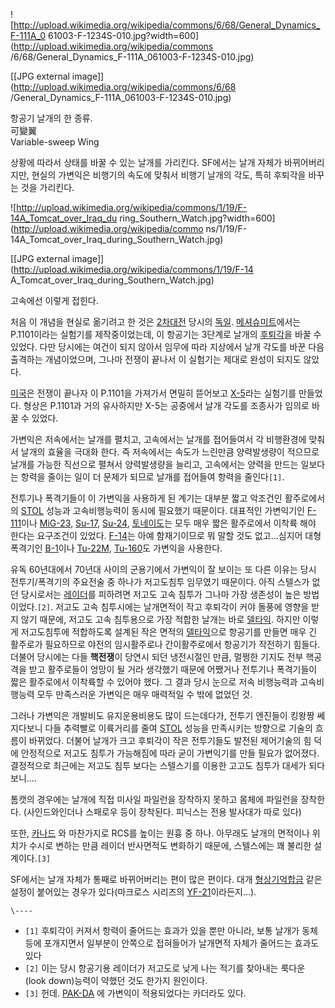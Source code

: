 ![http://upload.wikimedia.org/wikipedia/commons/6/68/General_Dynamics_F-111A_0
61003-F-1234S-010.jpg?width=600](http://upload.wikimedia.org/wikipedia/commons
/6/68/General_Dynamics_F-111A_061003-F-1234S-010.jpg)

[[JPG external image]](http://upload.wikimedia.org/wikipedia/commons/6/68
/General_Dynamics_F-111A_061003-F-1234S-010.jpg)

항공기 날개의 한 종류.  
可變翼  
Variable-sweep Wing

상황에 따라서 상태를 바꿀 수 있는 날개를 가리킨다. SF에서는 날개 자체가 바뀌어버리지만, 현실의 가변익은 비행기의 속도에 맞춰서 비행기
날개의 각도, 특히 후퇴각을 바꾸는 것을 가리킨다.

![http://upload.wikimedia.org/wikipedia/commons/1/19/F-14A_Tomcat_over_Iraq_du
ring_Southern_Watch.jpg?width=600](http://upload.wikimedia.org/wikipedia/commo
ns/1/19/F-14A_Tomcat_over_Iraq_during_Southern_Watch.jpg)

[[JPG external image]](http://upload.wikimedia.org/wikipedia/commons/1/19/F-14
A_Tomcat_over_Iraq_during_Southern_Watch.jpg)

  
고속에선 이렇게 접힌다.

처음 이 개념을 현실로 옮기려고 한 것은 [2차대전](2%EC%B0%A8%EB%8C%80%EC%A0%84.md) 당시의
[독일](%EB%8F%85%EC%9D%BC.md).
[메셔슈미트](%EB%A9%94%EC%85%94%EC%8A%88%EB%AF%B8%ED%8A%B8.md)에서는 P.1101이라는 실험기를
제작중이었는데, 이 항공기는 3단계로 날개의 [후퇴각](%ED%9B%84%ED%87%B4%EA%B0%81.md)을 바꿀 수 있었다.
다만 당시에는 여건이 되지 않아서 임무에 따라 지상에서 날개 각도를 바꾼 다음 출격하는 개념이었으며, 그나마 전쟁이 끝나서 이 실험기는
제대로 완성이 되지도 않았다.

[미국](%EB%AF%B8%EA%B5%AD.md)은 전쟁이 끝나자 이 P.1101을 가져가서 면밀히 뜯어보고
[X-5](X-5.md)라는 실험기를 만들었다. 형상은 P.1101과 거의 유사하지만 X-5는 공중에서 날개 각도를 조종사가 임의로
바꿀 수 있었다.

가변익은 저속에서는 날개를 펼치고, 고속에서는 날개를 접어들여서 각 비행환경에 맞춰서 날개의 효율을 극대화 한다. 즉 저속에서는 속도가
느린만큼 양력발생량이 적으므로 날개를 가능한 직선으로 펼쳐서 양력발생량을 늘리고, 고속에서는 양력을 만드는 일보다는 항력을 줄이는 일이 더
문제가 되므로 날개를 접어들여 항력을 줄인다`[1]`.

전투기나 폭격기들이 이 가변익을 사용하게 된 계기는 대부분 짧고 악조건인 활주로에서의 [STOL](STOL.md) 성능과 고속비행능력이
동시에 필요했기 때문이다. 대표적인 가변익기인 [F-111](F-111.md)이나 [MiG-23](MiG-23.md),
[Su-17](Su-17.md), [Su-24](Su-24.md),
[토네이도](%ED%86%A0%EB%84%A4%EC%9D%B4%EB%8F%84.md)는 모두 매우 짧은 활주로에서 이착륙 해야 한다는
요구조건이 있었다. [F-14](F-14.md)는 아예 함재기이므로 뭐 말할 것도 없고...심지어 대형 폭격기인
[B-1](B-1.md)이나 [Tu-22M](Tu-22M.md), [Tu-160](Tu-160.md)도 가변익을 사용한다.

유독 60년대에서 70년대 사이의 군용기에서 가변익이 잘 보이는 또 다른 이유는 당시 전투기/폭격기의 주요전술 중 하나가 저고도침투 임무였기
때문이다. 아직 스텔스가 없던 당시로서는 [레이더](%EB%A0%88%EC%9D%B4%EB%8D%94.md)를 피하려면 저고도 고속
침투가 그나마 가장 생존성이 높은 방법이었다.`[2]`. 저고도 고속 침투시에는 날개면적이 작고 후퇴각이 커야 돌풍에 영향을 받지 않기
때문에, 저고도 고속 침투용으로 가장 적합한 날개는 바로 [델타익](%EB%8D%B8%ED%83%80%EC%9D%B5.md). 하지만
이렇게 저고도침투에 적합하도록 설계된 작은 면적의 [델타익](%EB%8D%B8%ED%83%80%EC%9D%B5.md)으로 항공기를
만들면 매우 긴 활주로가 필요하므로 야전의 임시활주로나 간이활주로에서 항공기가 작전하기 힘들다. 더불어 당시에는 다들 **핵전쟁**이 당연시
되던 냉전시절인 만큼, 멀쩡한 기지도 전부 핵공격을 받고 활주로들이 엉망이 될 거라 생각했기 때문에 어쨌거나 전투기나 폭격기들이 짧은
활주로에서 이착륙할 수 있어야 했다. 그 결과 당시 눈으로 저속 비행능력과 고속비행능력 모두 만족스러운 가변익은 매우 매력적일 수 밖에
없었던 것.

그러나 가변익은 개발비도 유지운용비용도 많이 드는데다가, 전투기 엔진들이 킹왕짱 쎄지다보니 다들 추력빨로 이륙거리를 줄여
[STOL](STOL.md) 성능을 만족시키는 방향으로 기술의 흐름이 바뀌었다. 더불어 날개가 크고 후퇴각이 작은 전투기들도 발전된
제어기술의 힘 덕에 안정적으로 저고도 침투가 가능해짐에 따라 굳이 가변익기를 만들 필요가 없어졌다. 결정적으로 최근에는 저고도 침투 보다는
스텔스기를 이용한 고고도 침투가 대세가 되다보니....

톰캣의 경우에는 날개에 직접 미사일 파일런을 장착하지 못하고 몸체에 파일런을 장착한다. (사인드와인더나 스패로우 등이 장착된다. 피닉스는
전용 발사대가 따로 있다)

또한, [카나드](%EC%B9%B4%EB%82%98%EB%93%9C.md) 와 마찬가지로 RCS를 높이는 원흉 중 하나. 아무래도
날개의 면적이나 위치가 수시로 변하는 만큼 레이더 반사면적도 변화하기 때문에, 스텔스에는 꽤 불리한 설계이다.`[3]`

SF에서는 날개 자체가 통째로 바뀌어버리는 편이 많은 편이다. 대개
[형상기억합금](%ED%98%95%EC%83%81%EA%B8%B0%EC%96%B5%ED%95%A9%EA%B8%88.md) 같은 설정이
붙어있는 경우가 있다(마크로스 시리즈의 [YF-21](YF-21.md)이라든지...).

`\----`

  * `[1]` 후퇴각이 커져서 항력이 줄어드는 효과가 있을 뿐만 아니라, 보통 날개가 동체 등에 포개지면서 일부분이 안쪽으로 접혀들어가 날개면적 자체가 줄어드는 효과도 있다
  * `[2]` 이는 당시 항공기용 레이더가 저고도로 낮게 나는 적기를 찾아내는 룩다운(look down)능력이 약했던 것도 한가지 원인이다.
  * `[3]` 헌데. [PAK-DA](PAK-DA.md) 에 가변익이 적용되었다는 카더라도 있다.

